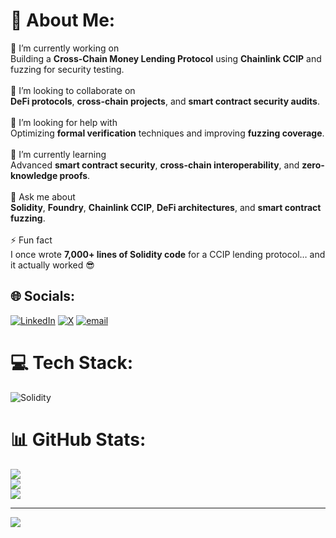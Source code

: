 # 💫 About Me:
🔭 I’m currently working on  <br>Building a **Cross-Chain Money Lending Protocol** using **Chainlink CCIP** and fuzzing for security testing.<br><br>🤝 I’m looking to collaborate on  <br>**DeFi protocols**, **cross-chain projects**, and **smart contract security audits**.<br><br>🫱 I’m looking for help with  <br>Optimizing **formal verification** techniques and improving **fuzzing coverage**.<br><br>🌱 I’m currently learning  <br>Advanced **smart contract security**, **cross-chain interoperability**, and **zero-knowledge proofs**.<br><br>💬 Ask me about  <br>**Solidity**, **Foundry**, **Chainlink CCIP**, **DeFi architectures**, and **smart contract fuzzing**.<br><br>⚡ Fun fact  <br>I once wrote **7,000+ lines of Solidity code** for a CCIP lending protocol… and it actually worked 😎


## 🌐 Socials:
[![LinkedIn](https://img.shields.io/badge/LinkedIn-%230077B5.svg?logo=linkedin&logoColor=white)](https://linkedin.com/in/linkedin.com/in/nandakishor-p-07960b219/) [![X](https://img.shields.io/badge/X-black.svg?logo=X&logoColor=white)](https://x.com/Nandakishor2277) [![email](https://img.shields.io/badge/Email-D14836?logo=gmail&logoColor=white)](mailto:nandakishor22770@gmail.com) 

# 💻 Tech Stack:
![Solidity](https://img.shields.io/badge/Solidity-%23363636.svg?style=for-the-badge&logo=solidity&logoColor=white)
# 📊 GitHub Stats:
![](https://github-readme-stats.vercel.app/api?username=NandakishorP&theme=dark&hide_border=false&include_all_commits=false&count_private=false)<br/>
![](https://nirzak-streak-stats.vercel.app/?user=NandakishorP&theme=dark&hide_border=false)<br/>
![](https://github-readme-stats.vercel.app/api/top-langs/?username=NandakishorP&theme=dark&hide_border=false&include_all_commits=false&count_private=false&layout=compact)

---
[![](https://visitcount.itsvg.in/api?id=NandakishorP&icon=0&color=0)](https://visitcount.itsvg.in)

<!-- Proudly created with GPRM ( https://gprm.itsvg.in ) -->
